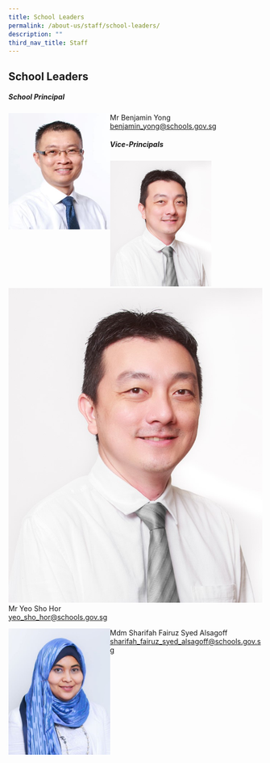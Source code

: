 ```yaml
---
title: School Leaders
permalink: /about-us/staff/school-leaders/
description: ""
third_nav_title: Staff
---
```

## School Leaders 
##### **School Principal**

<div style="float:left; width:40%">
	<img src="/images/benjaminyong.jpg">
</div>

Mr Benjamin Yong<br>
[benjamin_yong@schools.gov.sg](benjamin_yong@schools.gov.sg) 

##### **Vice-Principals**

<div style="float:left; width:40%">
	<img src="/images/yeoshohor.jpg">
</div>

![](/images/yeoshohor.jpg)
Mr Yeo Sho Hor <br>
[yeo_sho_hor@schools.gov.sg](yeo_sho_hor@schools.gov.sg) <br>

<div style="float:left; width:40%">
	<img src="/images/sharifahfairuz.jpg">
</div>

Mdm Sharifah Fairuz Syed Alsagoff<br>
[sharifah_fairuz_syed_alsagoff@schools.gov.sg](sharifah_fairuz_syed_alsagoff@schools.gov.sg)